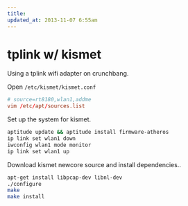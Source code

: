```yaml
---
title: 
updated_at: 2013-11-07 6:55am
---
```


# tplink w/ kismet

Using a tplink wifi adapter on crunchbang.

Open `/etc/kismet/kismet.conf`

```conf
# source=rt8180,wlan1,addme
vim /etc/apt/sources.list
```

Set up the system for kismet.

```bash
aptitude update && aptitude install firmware-atheros
ip link set wlan1 down
iwconfig wlan1 mode monitor
ip link set wlan1 up
```

Download kismet newcore source and install dependencies..

```bash
apt-get install libpcap-dev libnl-dev
./configure
make 
make install
```


